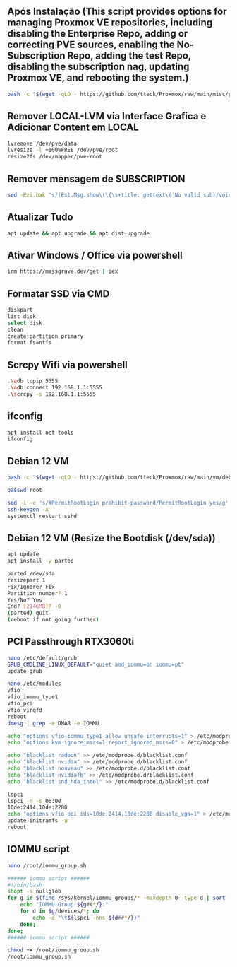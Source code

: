 
## Após Instalação (This script provides options for managing Proxmox VE repositories, including disabling the Enterprise Repo, adding or correcting PVE sources, enabling the No-Subscription Repo, adding the test Repo, disabling the subscription nag, updating Proxmox VE, and rebooting the system.)

```bash
bash -c "$(wget -qLO - https://github.com/tteck/Proxmox/raw/main/misc/post-pve-install.sh)"
```

## Remover LOCAL-LVM via Interface Grafica e Adicionar Content em LOCAL

```bash
lvremove /dev/pve/data
lvresize -l +100%FREE /dev/pve/root
resize2fs /dev/mapper/pve-root
```

## Remover mensagem de SUBSCRIPTION

```bash
sed -Ezi.bak "s/(Ext.Msg.show\(\{\s+title: gettext\('No valid sub)/void\(\{ \/\/\1/g" /usr/share/javascript/proxmox-widget-toolkit/proxmoxlib.js && systemctl restart pveproxy.service
```

## Atualizar Tudo

```bash
apt update && apt upgrade && apt dist-upgrade
```

## Ativar Windows / Office via powershell

```bash
irm https://massgrave.dev/get | iex
```

## Formatar SSD via CMD

```bash
diskpart
list disk
select disk
clean
create partition primary
format fs=ntfs
```

## Scrcpy Wifi via powershell

```bash
.\adb tcpip 5555
.\adb connect 192.168.1.1:5555
.\scrcpy -s 192.168.1.1:5555
```

## ifconfig

```bash
apt install net-tools
ifconfig
```

## Debian 12 VM

```bash
bash -c "$(wget -qLO - https://github.com/tteck/Proxmox/raw/main/vm/debian-vm.sh)"

passwd root

sed -i -e 's/#PermitRootLogin prohibit-password/PermitRootLogin yes/g' -e 's/^PasswordAuthentication.*/PasswordAuthentication yes/' /etc/ssh/sshd_config
ssh-keygen -A
systemctl restart sshd
```

## Debian 12 VM (Resize the Bootdisk (/dev/sda))

```bash
apt update
apt install -y parted

parted /dev/sda
resizepart 1
Fix/Ignore? Fix
Partition number? 1
Yes/No? Yes
End? [2146MB]? -0
(parted) quit
(reboot if not going further)
```

## PCI Passthrough RTX3060ti

```bash
nano /etc/default/grub
GRUB_CMDLINE_LINUX_DEFAULT="quiet amd_iommu=on iommu=pt"
update-grub

nano /etc/modules
vfio
vfio_iommu_type1
vfio_pci
vfio_virqfd
reboot
dmesg | grep -e DMAR -e IOMMU

echo "options vfio_iommu_type1 allow_unsafe_interrupts=1" > /etc/modprobe.d/iommu_unsafe_interrupts.conf
echo "options kvm ignore_msrs=1 report_ignored_msrs=0" > /etc/modprobe.d/kvm.conf

echo "blacklist radeon" >> /etc/modprobe.d/blacklist.conf
echo "blacklist nvidia" >> /etc/modprobe.d/blacklist.conf
echo "blacklist nouveau" >> /etc/modprobe.d/blacklist.conf
echo "blacklist nvidiafb" >> /etc/modprobe.d/blacklist.conf
echo "blacklist snd_hda_intel" >> /etc/modprobe.d/blacklist.conf

lspci
lspci -n -s 06:00
10de:2414,10de:2288
echo "options vfio-pci ids=10de:2414,10de:2288 disable_vga=1" > /etc/modprobe.d/vfio.conf
update-initramfs -u
reboot

```

## IOMMU script

```bash
nano /root/iommu_group.sh

###### iommu script ######
#!/bin/bash
shopt -s nullglob
for g in $(find /sys/kernel/iommu_groups/* -maxdepth 0 -type d | sort -V); do
    echo "IOMMU Group ${g##*/}:"
    for d in $g/devices/*; do
        echo -e "\t$(lspci -nns ${d##*/})"
    done;
done;
###### iommu script ######

chmod +x /root/iommu_group.sh
/root/iommu_group.sh

```
